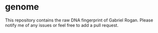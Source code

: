 genome
===
This repository contains the raw DNA fingerprint of Gabriel Rogan. Please notify me of any issues or feel free to add a pull request.